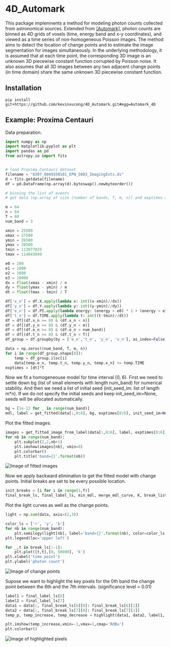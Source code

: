 # 4D_Automark

This package implemnents a method for modeling photon counts collected from astronomical sources. Extended from [\[Automark\]](https://github.com/astrostat/Automark), photon counts are binned as 4D grids of voxels (time, energy band and x-y coordinates), and viewed as a time series of non-homogeneous Poisson images. The method aims to detect the location of change points and to estimate the image segmentation for images simultaneously. In the underlying methodology, it is assumed that at each time point, the corresponding 3D image is an unknown 3D piecewise constant function corrupted by Poisson noise. It also assumes that all 3D images between any two adjacent change points (in time domain) share the same unknown 3D piecewise constant function.


## Installation
```
pip install git+https://github.com/kevinxucong/4D_Automark.git#egg=Automark_4D
```

## Example: Proxima Centauri

Data preparation.

```python
import numpy as np
import matplotlib.pyplot as plt
import pandas as pd
from astropy.io import fits


# load Proxima Centauri dataset
filename = "0307_0049350101_EPN_S003_ImagingEvts.ds"
d = fits.getdata(filename)
df = pd.DataFrame(np.array(d).byteswap().newbyteorder())

# binning the list of events
# get data (np.array of size (number of bands, T, m, n)) and exptimes (list of length T)

m = 64
n = 64
T = 60
num_band = 3

xmin = 25500
xmax = 27500
ymin = 26500
ymax = 28500
tmin = 113977025
tmax = 114043049

e0 = 200
e1 = 1000
e2 = 3000
e3 = 10000
dx = float(xmax - xmin) / n
dy = float(ymax - ymin) / m
dt = float(tmax - tmin) / T

df['x_n'] = df.X.apply(lambda x: int((x-xmin)//dx))
df['y_n'] = df.Y.apply(lambda y: int((y-ymin)//dy))
df['e_n'] = df.PI.apply(lambda energy: (energy > e0) * 1 + (energy > e1) * 1 + (energy > e2) * 1 + (energy > e3) * 1 - 1)
df['t_n'] = df.TIME.apply(lambda t: int((t-tmin)//dt))
df = df[(df.x_n >= 0) & (df.x_n < n)]
df = df[(df.y_n >= 0) & (df.y_n < m)]
df = df[(df.e_n >= 0) & (df.e_n < num_band)]
df = df[(df.t_n >= 0) & (df.t_n < T)]
df_group = df.groupby(by = ['e_n','t_n', 'y_n', 'x_n'], as_index=False).agg({'TIME': 'count'})

data = np.zeros((num_band, T, m, n))
for i in range(df_group.shape[0]):
    temp = df_group.iloc[i]
    data[temp.e_n, temp.t_n, temp.y_n, temp.x_n] += temp.TIME
exptimes = [dt]*T
```

Now we fit a homogeneouse model for time interval [0, 6). First we need to settle down bg (list of small elements with length num_band) for numerical stability. And then we need a list of initial seed (init_seed_im: list of length m*n). If we do not specify the initial seeds and keep init_seed_im=None, seeds will be allocated automatically.

```python
bg = [1e-12 for _ in range(num_band)]
mdl, label = get_fitted(data[:,0:6], bg, exptimes[0:6], init_seed_im=None, n_grid=3, par_median_smooth=3, par_local_maximum_size=5, par_local_maximum_threshold=1)
```

Plot the fitted images. 
```python
images = get_fitted_image_from_label(data[:,0:6], label, exptimes[0:6])
for nb in range(num_band):
    plt.subplot(2,2,nb+1)
    plt.imshow(images[nb], vmin=0)
    plt.colorbar()
    plt.title('band={}'.format(nb))
```
![Image of fitted images](https://github.com/kevinxucong/4D_Automark/blob/master/readme/plot_git_1.png)

Now we apply backward elimination to get the fitted model with change points. Initial breaks are set to be every possible location.

```python
init_breaks = [i for i in range(1,T)]
final_break_ls, final_label_ls, min_mdl, merge_mdl_curve, K, break_list, label_list, mdl_list = backward_elimination(data, bg, exptimes, init_breaks)
```

Plot the light curves as well as the change points.
```python
light = np.sum(data, axis=(2,3))

color_ls = ['r', 'y', 'b']
for nb in range(num_band):
    plt.semilogy(light[nb], label='band={}'.format(nb), color=color_ls[nb])
plt.legend(loc='upper left')

for _,t in break_ls[:-1]:
    plt.plot([t,t],[0, 50000], 'k')
plt.xlabel('time point')
plt.ylabel('photon count')
```
![Image of change points](https://github.com/kevinxucong/4D_Automark/blob/master/readme/plot_git_2.png)


Supose we want to highlight the key pixels for the 0th band the change point between the 6th and the 7th intervals. (significance level = 0.01)
```python
label1 = final_label_ls[6]
label2 = final_label_ls[7]
data1 = data[:, final_break_ls[6][0]: final_break_ls[6][1]]
data2 = data[:, final_break_ls[7][0]: final_break_ls[7][1]]
temp_p, temp_increase, temp_decrease = highlight(data1, data2, label1, label2, nb = 0, q=1e-2, method = 2)

plt.imshow(temp_increase,vmin=-1,vmax=1,cmap='RdBu')
plt.colorbar()
```

![Image of highlighted pixels](https://github.com/kevinxucong/4D_Automark/blob/master/readme/plot_git_3.png)